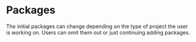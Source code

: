 # Packages 

The initial packages can change depending on the type of project the user is working on. 
Users can omit them out or just continuing adding packages. 
